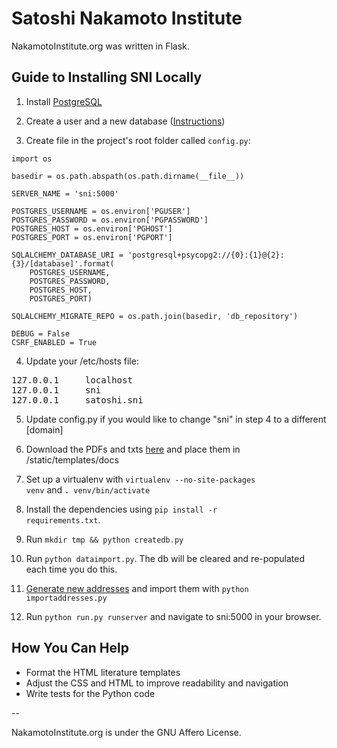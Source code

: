 Satoshi Nakamoto Institute
===========

NakamotoInstitute.org was written in Flask.


## Guide to Installing SNI Locally

1. Install [PostgreSQL](http://www.postgresql.org/)

2. Create a user and a new database ([Instructions](http://killtheyak.com/use-postgresql-with-django-flask/))

3. Create file in the project's root folder called <code>config.py</code>:

````
import os

basedir = os.path.abspath(os.path.dirname(__file__))

SERVER_NAME = 'sni:5000'

POSTGRES_USERNAME = os.environ['PGUSER']
POSTGRES_PASSWORD = os.environ['PGPASSWORD']
POSTGRES_HOST = os.environ['PGHOST']
POSTGRES_PORT = os.environ['PGPORT']

SQLALCHEMY_DATABASE_URI = 'postgresql+psycopg2://{0}:{1}@{2}:{3}/[database]'.format(
    POSTGRES_USERNAME,
    POSTGRES_PASSWORD,
    POSTGRES_HOST,
    POSTGRES_PORT)

SQLALCHEMY_MIGRATE_REPO = os.path.join(basedir, 'db_repository')

DEBUG = False
CSRF_ENABLED = True
````

4. Update your /etc/hosts file:
<pre>
127.0.0.1     localhost
127.0.0.1     sni
127.0.0.1     satoshi.sni
</pre>
5. Update config.py if you would like to change "sni" in step 4 to a different [domain]


6. Download the PDFs and txts [here](http://nakamotoinstitute.org/static/docs/sni-docs.zip) and place them in /static/templates/docs

7. Set up a virtualenv with <code>virtualenv --no-site-packages venv</code> and <code>. venv/bin/activate </code>

8. Install the dependencies using <code>pip install -r requirements.txt</code>.

9. Run <code>mkdir tmp && python createdb.py</code>

10. Run <code>python dataimport.py</code>. The db will be cleared and re-populated each time you do this.

11. [Generate new addresses](http://pacio.li/bitcoind/2014/10/31/how-to-connect-to-bitcoin-cores-json-rpc-api-with-python.html) and import them with <code>python importaddresses.py</code>

12. Run <code>python run.py runserver</code> and navigate to sni:5000 in your browser.


## How You Can Help

* Format the HTML literature templates
* Adjust the CSS and HTML to improve readability and navigation
* Write tests for the Python code

--

NakamotoInstitute.org is under the GNU Affero License.

